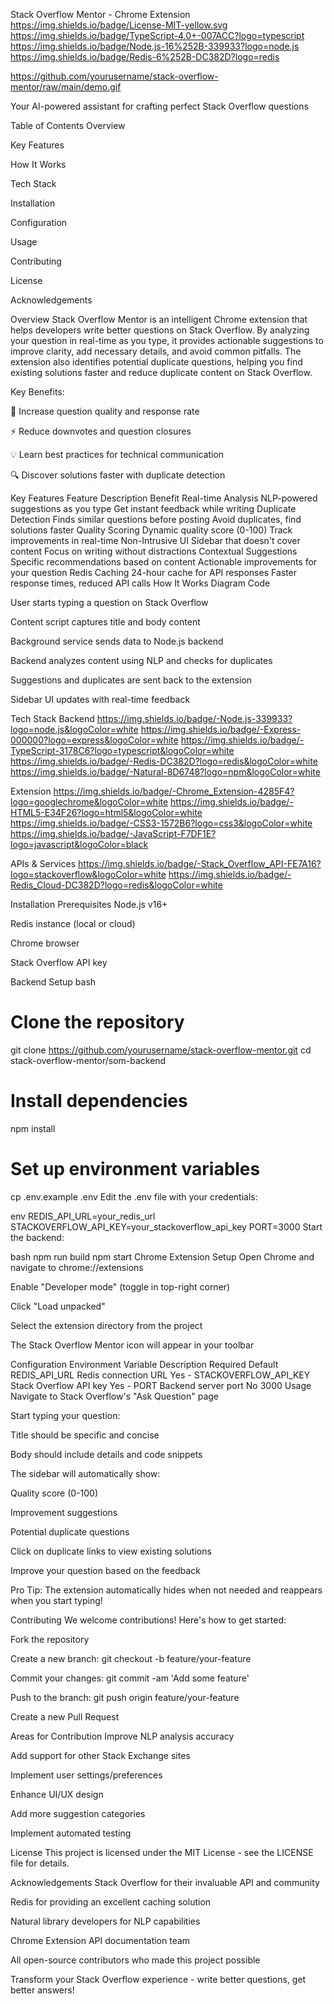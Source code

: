 Stack Overflow Mentor - Chrome Extension
https://img.shields.io/badge/License-MIT-yellow.svg
https://img.shields.io/badge/TypeScript-4.0+-007ACC?logo=typescript
https://img.shields.io/badge/Node.js-16%252B-339933?logo=node.js
https://img.shields.io/badge/Redis-6%252B-DC382D?logo=redis

https://github.com/yourusername/stack-overflow-mentor/raw/main/demo.gif

Your AI-powered assistant for crafting perfect Stack Overflow questions

Table of Contents
Overview

Key Features

How It Works

Tech Stack

Installation

Configuration

Usage

Contributing

License

Acknowledgements

Overview
Stack Overflow Mentor is an intelligent Chrome extension that helps developers write better questions on Stack Overflow. By analyzing your question in real-time as you type, it provides actionable suggestions to improve clarity, add necessary details, and avoid common pitfalls. The extension also identifies potential duplicate questions, helping you find existing solutions faster and reduce duplicate content on Stack Overflow.

Key Benefits:

🚀 Increase question quality and response rate

⚡ Reduce downvotes and question closures

💡 Learn best practices for technical communication

🔍 Discover solutions faster with duplicate detection

Key Features
Feature	Description	Benefit
Real-time Analysis	NLP-powered suggestions as you type	Get instant feedback while writing
Duplicate Detection	Finds similar questions before posting	Avoid duplicates, find solutions faster
Quality Scoring	Dynamic quality score (0-100)	Track improvements in real-time
Non-Intrusive UI	Sidebar that doesn't cover content	Focus on writing without distractions
Contextual Suggestions	Specific recommendations based on content	Actionable improvements for your question
Redis Caching	24-hour cache for API responses	Faster response times, reduced API calls
How It Works
Diagram
Code
















User starts typing a question on Stack Overflow

Content script captures title and body content

Background service sends data to Node.js backend

Backend analyzes content using NLP and checks for duplicates

Suggestions and duplicates are sent back to the extension

Sidebar UI updates with real-time feedback

Tech Stack
Backend
https://img.shields.io/badge/-Node.js-339933?logo=node.js&logoColor=white
https://img.shields.io/badge/-Express-000000?logo=express&logoColor=white
https://img.shields.io/badge/-TypeScript-3178C6?logo=typescript&logoColor=white
https://img.shields.io/badge/-Redis-DC382D?logo=redis&logoColor=white
https://img.shields.io/badge/-Natural-8D6748?logo=npm&logoColor=white

Extension
https://img.shields.io/badge/-Chrome_Extension-4285F4?logo=googlechrome&logoColor=white
https://img.shields.io/badge/-HTML5-E34F26?logo=html5&logoColor=white
https://img.shields.io/badge/-CSS3-1572B6?logo=css3&logoColor=white
https://img.shields.io/badge/-JavaScript-F7DF1E?logo=javascript&logoColor=black

APIs & Services
https://img.shields.io/badge/-Stack_Overflow_API-FE7A16?logo=stackoverflow&logoColor=white
https://img.shields.io/badge/-Redis_Cloud-DC382D?logo=redis&logoColor=white

Installation
Prerequisites
Node.js v16+

Redis instance (local or cloud)

Chrome browser

Stack Overflow API key

Backend Setup
bash
# Clone the repository
git clone https://github.com/yourusername/stack-overflow-mentor.git
cd stack-overflow-mentor/som-backend

# Install dependencies
npm install

# Set up environment variables
cp .env.example .env
Edit the .env file with your credentials:

env
REDIS_API_URL=your_redis_url
STACKOVERFLOW_API_KEY=your_stackoverflow_api_key
PORT=3000
Start the backend:

bash
npm run build
npm start
Chrome Extension Setup
Open Chrome and navigate to chrome://extensions

Enable "Developer mode" (toggle in top-right corner)

Click "Load unpacked"

Select the extension directory from the project

The Stack Overflow Mentor icon will appear in your toolbar

Configuration
Environment Variable	Description	Required	Default
REDIS_API_URL	Redis connection URL	Yes	-
STACKOVERFLOW_API_KEY	Stack Overflow API key	Yes	-
PORT	Backend server port	No	3000
Usage
Navigate to Stack Overflow's "Ask Question" page

Start typing your question:

Title should be specific and concise

Body should include details and code snippets

The sidebar will automatically show:

Quality score (0-100)

Improvement suggestions

Potential duplicate questions

Click on duplicate links to view existing solutions

Improve your question based on the feedback

Pro Tip: The extension automatically hides when not needed and reappears when you start typing!

Contributing
We welcome contributions! Here's how to get started:

Fork the repository

Create a new branch: git checkout -b feature/your-feature

Commit your changes: git commit -am 'Add some feature'

Push to the branch: git push origin feature/your-feature

Create a new Pull Request

Areas for Contribution
Improve NLP analysis accuracy

Add support for other Stack Exchange sites

Implement user settings/preferences

Enhance UI/UX design

Add more suggestion categories

Implement automated testing

License
This project is licensed under the MIT License - see the LICENSE file for details.

Acknowledgements
Stack Overflow for their invaluable API and community

Redis for providing an excellent caching solution

Natural library developers for NLP capabilities

Chrome Extension API documentation team

All open-source contributors who made this project possible

Transform your Stack Overflow experience - write better questions, get better answers!

